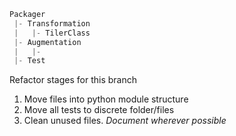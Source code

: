 ```py
Packager  
 |- Transformation  
 |   |- TilerClass  
 |- Augmentation  
 |   |-  
 |- Test
```

Refactor stages for this branch
1. Move files into python module structure
2. Move all tests to discrete folder/files
3. Clean unused files. *Document wherever possible*
